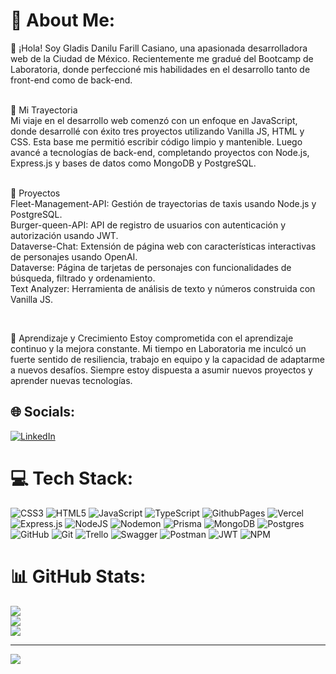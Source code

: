# 💫 About Me:
👋 ¡Hola! Soy Gladis Danilu Farill Casiano, una apasionada desarrolladora web de la Ciudad de México. Recientemente me gradué del Bootcamp de Laboratoria, donde perfeccioné mis habilidades en el desarrollo tanto de front-end como de back-end.<br><br>

🌟 Mi Trayectoria<br>Mi viaje en el desarrollo web comenzó con un enfoque en JavaScript, donde desarrollé con éxito tres proyectos utilizando Vanilla JS, HTML y CSS. Esta base me permitió escribir código limpio y mantenible. Luego avancé a tecnologías de back-end, completando proyectos con Node.js, Express.js y bases de datos como MongoDB y PostgreSQL.<br><br>

🚀 Proyectos<br>
Fleet-Management-API: Gestión de trayectorias de taxis usando Node.js y PostgreSQL.<br>
Burger-queen-API: API de registro de usuarios con autenticación y autorización usando JWT.<br>
Dataverse-Chat: Extensión de página web con características interactivas de personajes usando OpenAI.<br>
Dataverse: Página de tarjetas de personajes con funcionalidades de búsqueda, filtrado y ordenamiento.<br>
Text Analyzer: Herramienta de análisis de texto y números construida con Vanilla JS.

<br>

🌱 Aprendizaje y Crecimiento
Estoy comprometida con el aprendizaje continuo y la mejora constante. Mi tiempo en Laboratoria me inculcó un fuerte sentido de resiliencia, trabajo en equipo y la capacidad de adaptarme a nuevos desafíos. Siempre estoy dispuesta a asumir nuevos proyectos y aprender nuevas tecnologías.


## 🌐 Socials:
[![LinkedIn](https://img.shields.io/badge/LinkedIn-%230077B5.svg?logo=linkedin&logoColor=white)](https://linkedin.com/in/www.linkedin.com/in/gladis-danilu-farill-casiano-579928165) 

# 💻 Tech Stack:
![CSS3](https://img.shields.io/badge/css3-%231572B6.svg?style=flat-square&logo=css3&logoColor=white) ![HTML5](https://img.shields.io/badge/html5-%23E34F26.svg?style=flat-square&logo=html5&logoColor=white) ![JavaScript](https://img.shields.io/badge/javascript-%23323330.svg?style=flat-square&logo=javascript&logoColor=%23F7DF1E) ![TypeScript](https://img.shields.io/badge/typescript-%23007ACC.svg?style=flat-square&logo=typescript&logoColor=white) ![GithubPages](https://img.shields.io/badge/github%20pages-121013?style=flat-square&logo=github&logoColor=white) ![Vercel](https://img.shields.io/badge/vercel-%23000000.svg?style=flat-square&logo=vercel&logoColor=white) ![Express.js](https://img.shields.io/badge/express.js-%23404d59.svg?style=flat-square&logo=express&logoColor=%2361DAFB) ![NodeJS](https://img.shields.io/badge/node.js-6DA55F?style=flat-square&logo=node.js&logoColor=white) ![Nodemon](https://img.shields.io/badge/NODEMON-%23323330.svg?style=flat-square&logo=nodemon&logoColor=%BBDEAD) ![Prisma](https://img.shields.io/badge/Prisma-3982CE?style=flat-square&logo=Prisma&logoColor=white) ![MongoDB](https://img.shields.io/badge/MongoDB-%234ea94b.svg?style=flat-square&logo=mongodb&logoColor=white) ![Postgres](https://img.shields.io/badge/postgres-%23316192.svg?style=flat-square&logo=postgresql&logoColor=white) ![GitHub](https://img.shields.io/badge/github-%23121011.svg?style=flat-square&logo=github&logoColor=white) ![Git](https://img.shields.io/badge/git-%23F05033.svg?style=flat-square&logo=git&logoColor=white) ![Trello](https://img.shields.io/badge/Trello-%23026AA7.svg?style=flat-square&logo=Trello&logoColor=white) ![Swagger](https://img.shields.io/badge/-Swagger-%23Clojure?style=flat-square&logo=swagger&logoColor=white) ![Postman](https://img.shields.io/badge/Postman-FF6C37?style=flat-square&logo=postman&logoColor=white) ![JWT](https://img.shields.io/badge/JWT-black?style=flat-square&logo=JSON%20web%20tokens) ![NPM](https://img.shields.io/badge/NPM-%23CB3837.svg?style=flat-square&logo=npm&logoColor=white)
# 📊 GitHub Stats:
![](https://github-readme-stats.vercel.app/api?username=danilu-farill&theme=react&hide_border=false&include_all_commits=false&count_private=false)<br/>
![](https://github-readme-streak-stats.herokuapp.com/?user=danilu-farill&theme=react&hide_border=false)<br/>
![](https://github-readme-stats.vercel.app/api/top-langs/?username=danilu-farill&theme=react&hide_border=false&include_all_commits=false&count_private=false&layout=compact)

---
[![](https://visitcount.itsvg.in/api?id=danilu-farill&icon=4&color=1)](https://visitcount.itsvg.in)

<!-- Proudly created with GPRM ( https://gprm.itsvg.in ) -->
